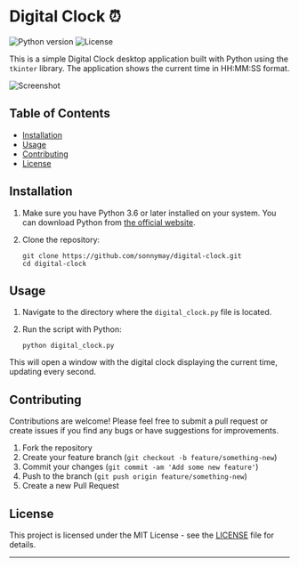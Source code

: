 # Digital Clock ⏰

![Python version](https://img.shields.io/badge/python-3.6%2B-blue)
![License](https://img.shields.io/github/license/sonnymay/digital-clock)

This is a simple Digital Clock desktop application built with Python using the `tkinter` library. The application shows the current time in HH:MM:SS format.

![Screenshot](screenshot.png)

## Table of Contents
- [Installation](#installation)
- [Usage](#usage)
- [Contributing](#contributing)
- [License](#license)

## Installation

1. Make sure you have Python 3.6 or later installed on your system. You can download Python from [the official website](https://www.python.org/downloads/).

2. Clone the repository:
   ```
   git clone https://github.com/sonnymay/digital-clock.git
   cd digital-clock
   ```

## Usage

1. Navigate to the directory where the `digital_clock.py` file is located.

2. Run the script with Python:
   ```
   python digital_clock.py
   ```

This will open a window with the digital clock displaying the current time, updating every second.

## Contributing

Contributions are welcome! Please feel free to submit a pull request or create issues if you find any bugs or have suggestions for improvements.

1. Fork the repository
2. Create your feature branch (`git checkout -b feature/something-new`)
3. Commit your changes (`git commit -am 'Add some new feature'`)
4. Push to the branch (`git push origin feature/something-new`)
5. Create a new Pull Request

## License

This project is licensed under the MIT License - see the [LICENSE](LICENSE) file for details.

---

